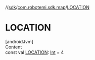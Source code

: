 //[sdk](../../index.md)/[com.robotemi.sdk.map](index.md)/[LOCATION](-l-o-c-a-t-i-o-n.md)



# LOCATION  
[androidJvm]  
Content  
const val [LOCATION](-l-o-c-a-t-i-o-n.md): [Int](https://kotlinlang.org/api/latest/jvm/stdlib/kotlin/-int/index.html) = 4  



